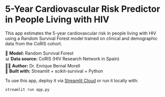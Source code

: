 
# 5-Year Cardiovascular Risk Predictor in People Living with HIV

This app estimates the 5-year cardiovascular risk in people living with HIV using a Random Survival Forest model trained on clinical and demographic data from the CoRIS cohort.

🧠 **Model:** Random Survival Forest  
📊 **Data source:** CoRIS (HIV Research Network in Spain)  
👨‍⚕️ **Author:** Dr. Enrique Bernal Morell  
🚀 **Built with:** Streamlit + scikit-survival + Python

To use this app, deploy it via [Streamlit Cloud](https://streamlit.io/cloud) or run it locally with:

    streamlit run app.py
